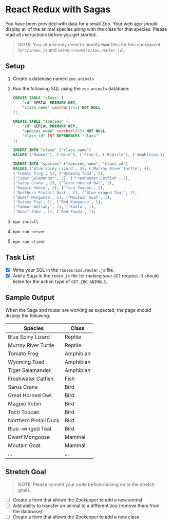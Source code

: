 # React Redux with Sagas

You have been provided with data for a small Zoo. Your web app should display all of the animal species along with the class for that species. Please read all instructions before you get started.

> NOTE: You should only need to modify **two** files for this checkpoint (`src/index.js` and `server/routers/zoo.router.js`).

## Setup

1. Create a database named `zoo_animals`
1. Run the following SQL using the `zoo_animals` database:

    ```SQL
    CREATE TABLE "class" (
        "id" SERIAL PRIMARY KEY,
        "class_name" varchar(255) NOT NULL
    );

    CREATE TABLE "species" (
        "id" SERIAL PRIMARY KEY,
        "species_name" varchar(255) NOT NULL,
        "class_id" INT REFERENCES "class"
    );

    INSERT INTO "class" ("class_name") 
    VALUES ('Mammal'), ('Bird'), ('Fish'), ('Reptile'), ('Amphibian');

    INSERT INTO "species" ("species_name", "class_id") 
    VALUES ('Blue Spiny Lizard', 4), ('Murray River Turtle', 4), 
    ('Tomato Frog', 5), ('Wyoming Toad', 5), 
    ('Tiger Salamander', 5), ('Freshwater Catfish', 3), 
    ('Sarus Crane', 2), ('Great Horned Owl', 2), 
    ('Magpie Robin', 2), ('Toco Toucan', 2), 
    ('Northern Pintail Duck', 2), ('Blue-winged Teal', 2),
    ('Dwarf Mongoose', 1), ('Moutain Goat', 1),
    ('Guinea Pig', 1), ('Red Kangaroo', 1), 
    ('Tammar Wallaby', 1), ('Koala', 1), 
    ('Dwarf Zebu', 1), ('Red Panda', 1);
    ```

1. `npm install`
1. `npm run server`
1. `npm run client`

## Task List

- [x] Write your SQL in the `routes/zoo.router.js` file.
- [x] Add a Saga in the `index.js` file for making your `GET` request. It should listen for the action type of `GET_ZOO_ANIMALS`.

## Sample Output

When the Saga and router are working as expected, the page should display the following:

| Species | Class |
|---|---|
| Blue Spiny Lizard | Reptile |
| Murray River Turtle | Reptile |
| Tomato Frog | Amphibian |
| Wyoming Toad | Amphibian |
| Tiger Salamander | Amphibian |
| Freshwater Catfish | Fish |
| Sarus Crane | Bird |
| Great Horned Owl | Bird |
| Magpie Robin | Bird |
| Toco Toucan | Bird |
| Northern Pintail Duck | Bird |
| Blue-winged Teal | Bird |
| Dwarf Mongoose | Mammal |
| Moutain Goat | Mammal |
| ... | ... |

## Stretch Goal

> NOTE: Please commit your code before moving on to the stretch goals.

- [ ] Create a form that allows the Zookeeper to add a new animal
- [ ] Add ability to transfer an animal to a different zoo (remove them from the database)
- [ ] Create a form that allows the Zookeeper to add a new class
